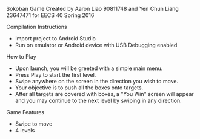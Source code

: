 Sokoban Game
Created by Aaron Liao 90811748 and Yen Chun Liang 23647471 for EECS 40 Spring 2016

Compilation Instructions
- Import project to Android Studio
- Run on emulator or Android device with USB Debugging enabled

How to Play
- Upon launch, you will be greeted with a simple main menu.
- Press Play to start the first level.
- Swipe anywhere on the screen in the direction you wish to move.
- Your objective is to push all the boxes onto targets.
- After all targets are covered with boxes, a "You Win" screen will appear and you may continue to the next level by swiping in any direction.

Game Features
- Swipe to move
- 4 levels
